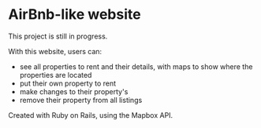 # AirBnb-like website

This project is still in progress.

With this website, users can:
- see all properties to rent and their details, with maps to show where the properties are located
- put their own property to rent
- make changes to their property's
- remove their property from all listings

Created with Ruby on Rails, using the Mapbox API.
